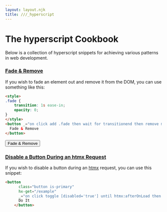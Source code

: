 ```yaml
---
layout: layout.njk
title: ///_hyperscript
---
```


# The hyperscript Cookbook

Below is a collection of hyperscript snippets for achieving various patterns in web development.

### <a name="fade-and-remove"></a>[Fade & Remove](#fade-and-remove)

If you wish to fade an element out and remove it from the DOM, you can use something like this:

```html
<style>
.fade {
    transition: 1s ease-in;
    opacity: 0;
}
</style>
<button _="on click add .fade then wait for transitionend then remove me">
  Fade & Remove
</button>
```
<style>
.fade {
    transition: 1s ease-in;
    opacity: 0;
}
</style>
<button class="btn primary" _="on click add .fade then wait for transitionend then remove me">
  Fade & Remove
</button>


### <a name="disable-btn-during-request"></a>[Disable a Button During an htmx Request](#disable-btn-during-request)

If you wish to disable a button during an [htmx](https://htmx.org) request, you can use this snippet:

```html
<button
      class="button is-primary"
      hx-get="/example"
      _="on click toggle [disabled='true'] until htmx:afterOnLoad then remove #empty-state">
      Do It
    </button>
```
